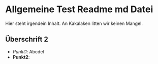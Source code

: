 Allgemeine Test Readme md Datei
============

Hier steht irgendein Inhalt.
An Kakalaken litten wir keinen Mangel.

## Überschrift 2

* *Punkt1*: Abcdef
* **Punkt2**: 
